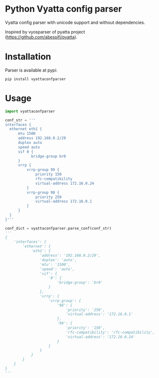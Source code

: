 Python Vyatta config parser
===========================

Vyatta config parser with unicode support and without dependencies.

Inspired by vyosparser of pyatta project (https://github.com/abessifi/pyatta).


Installation
============

Parser is available at pypi:

```pip install vyattaconfparser```

Usage
=====

```python
import vyattaconfparser

conf_str = '''
interfaces {
  ethernet eth1 {
      mtu 1500
      address 192.168.0.2/29
      duplex auto
      speed auto
      vif 0 {
            bridge-group br0
      }
      vrrp {
          vrrp-group 99 {
              priority 150
              rfc-compatibility
              virtual-address 172.16.0.24
          }
          vrrp-group 98 {
              priority 250
              virtual-address 172.16.0.1
          }
      }
  }
}'''

conf_dict = vyattaconfparser.parse_conf(conf_str)
'''
{
    'interfaces': {
        'ethernet': {
            'eth1': {
                'address': '192.168.0.2/29',
                'duplex': 'auto',
                'mtu': '1500',
                'speed': 'auto',
                'vif': {
                    '0': {
                        'bridge-group': 'br0'
                    }
                },
                'vrrp': {
                    'vrrp-group': {
                        '98': {
                            'priority': '250',
                            'virtual-address': '172.16.0.1'
                        },
                        '99': {
                            'priority': '150',
                            'rfc-compatibility': 'rfc-compatibility',
                            'virtual-address': '172.16.0.24'
                        }
                    }
                }
            }
        }
    }
}
'''
```
